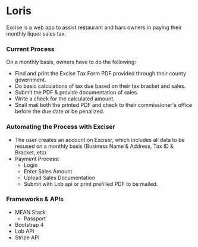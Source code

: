 # Loris
Excise is a web app to assist restaurant and bars owners in paying their monthly liquor sales tax.

### Current Process
On a monthly basis, owners have to do the following:

* Find and print the Excise Tax Form PDF provided through their county government.
* Do basic calculations of tax due based on their tax bracket and sales.
* Submit the PDF & provide documentation of sales.
* Write a check for the calculated amount.
* Snail mail both the printed PDF and check to their commissioner's office before the due date or be penalized.

### Automating the Process with Exciser
* The user creates an account on Exciser, which includes all data to be resused on a monthly basis (Business Name & Address, Tax ID & Bracket, etc)
* Payment Process:
    * Login
    * Enter Sales Amount
    * Upload Sales Documentation
    * Submit with Lob api or print prefilled PDF to be mailed.

### Frameworks & APIs
* MEAN Stack
    * Passport
* Bootstrap 4
* Lob API
* Stripe API
